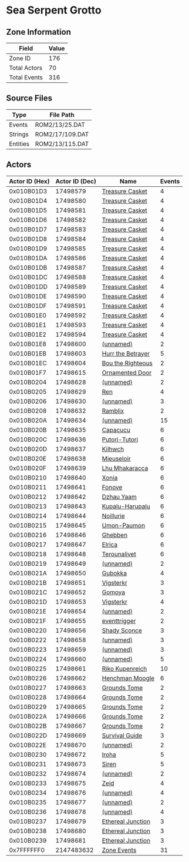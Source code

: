 # Sea Serpent Grotto

## Zone Information

| Field        |   Value |
|--------------|---------|
| Zone ID      |     176 |
| Total Actors |      70 |
| Total Events |     316 |

## Source Files

| Type     | File Path       |
|----------|-----------------|
| Events   | ROM2/13/25.DAT  |
| Strings  | ROM2/17/109.DAT |
| Entities | ROM2/13/115.DAT |

## Actors

| Actor ID (Hex)   |   Actor ID (Dec) | Name                                                           |   Events |
|------------------|------------------|----------------------------------------------------------------|----------|
| 0x010B01D3       |         17498579 | [Treasure Casket](./17498579%20-%20Treasure%20Casket.md)       |        4 |
| 0x010B01D4       |         17498580 | [Treasure Casket](./17498580%20-%20Treasure%20Casket.md)       |        4 |
| 0x010B01D5       |         17498581 | [Treasure Casket](./17498581%20-%20Treasure%20Casket.md)       |        4 |
| 0x010B01D6       |         17498582 | [Treasure Casket](./17498582%20-%20Treasure%20Casket.md)       |        4 |
| 0x010B01D7       |         17498583 | [Treasure Casket](./17498583%20-%20Treasure%20Casket.md)       |        4 |
| 0x010B01D8       |         17498584 | [Treasure Casket](./17498584%20-%20Treasure%20Casket.md)       |        4 |
| 0x010B01D9       |         17498585 | [Treasure Casket](./17498585%20-%20Treasure%20Casket.md)       |        4 |
| 0x010B01DA       |         17498586 | [Treasure Casket](./17498586%20-%20Treasure%20Casket.md)       |        4 |
| 0x010B01DB       |         17498587 | [Treasure Casket](./17498587%20-%20Treasure%20Casket.md)       |        4 |
| 0x010B01DC       |         17498588 | [Treasure Casket](./17498588%20-%20Treasure%20Casket.md)       |        4 |
| 0x010B01DD       |         17498589 | [Treasure Casket](./17498589%20-%20Treasure%20Casket.md)       |        4 |
| 0x010B01DE       |         17498590 | [Treasure Casket](./17498590%20-%20Treasure%20Casket.md)       |        4 |
| 0x010B01DF       |         17498591 | [Treasure Casket](./17498591%20-%20Treasure%20Casket.md)       |        4 |
| 0x010B01E0       |         17498592 | [Treasure Casket](./17498592%20-%20Treasure%20Casket.md)       |        4 |
| 0x010B01E1       |         17498593 | [Treasure Casket](./17498593%20-%20Treasure%20Casket.md)       |        4 |
| 0x010B01E2       |         17498594 | [Treasure Casket](./17498594%20-%20Treasure%20Casket.md)       |        4 |
| 0x010B01E8       |         17498600 | [(unnamed)](./17498600.md)                                     |        2 |
| 0x010B01EB       |         17498603 | [Hurr the Betrayer](./17498603%20-%20Hurr%20the%20Betrayer.md) |        5 |
| 0x010B01EC       |         17498604 | [Bou the Righteous](./17498604%20-%20Bou%20the%20Righteous.md) |        2 |
| 0x010B01F7       |         17498615 | [Ornamented Door](./17498615%20-%20Ornamented%20Door.md)       |        2 |
| 0x010B0204       |         17498628 | [(unnamed)](./17498628.md)                                     |        2 |
| 0x010B0205       |         17498629 | [Ren](./17498629%20-%20Ren.md)                                 |        4 |
| 0x010B0206       |         17498630 | [(unnamed)](./17498630.md)                                     |        3 |
| 0x010B0208       |         17498632 | [Ramblix](./17498632%20-%20Ramblix.md)                         |        2 |
| 0x010B020A       |         17498634 | [(unnamed)](./17498634.md)                                     |       15 |
| 0x010B020B       |         17498635 | [Capacucu](./17498635%20-%20Capacucu.md)                       |        6 |
| 0x010B020C       |         17498636 | [Putori-Tutori](./17498636%20-%20Putori-Tutori.md)             |        6 |
| 0x010B020D       |         17498637 | [Kilhwch](./17498637%20-%20Kilhwch.md)                         |        6 |
| 0x010B020E       |         17498638 | [Mieuseloir](./17498638%20-%20Mieuseloir.md)                   |        6 |
| 0x010B020F       |         17498639 | [Lhu Mhakaracca](./17498639%20-%20Lhu%20Mhakaracca.md)         |        6 |
| 0x010B0210       |         17498640 | [Xonia](./17498640%20-%20Xonia.md)                             |        6 |
| 0x010B0211       |         17498641 | [Fonove](./17498641%20-%20Fonove.md)                           |        6 |
| 0x010B0212       |         17498642 | [Dzhau Yaam](./17498642%20-%20Dzhau%20Yaam.md)                 |        6 |
| 0x010B0213       |         17498643 | [Kupalu-Harupalu](./17498643%20-%20Kupalu-Harupalu.md)         |        6 |
| 0x010B0214       |         17498644 | [Noillurie](./17498644%20-%20Noillurie.md)                     |        6 |
| 0x010B0215       |         17498645 | [Umon-Paumon](./17498645%20-%20Umon-Paumon.md)                 |        6 |
| 0x010B0216       |         17498646 | [Ghebben](./17498646%20-%20Ghebben.md)                         |        6 |
| 0x010B0217       |         17498647 | [Elrica](./17498647%20-%20Elrica.md)                           |        6 |
| 0x010B0218       |         17498648 | [Terounalivet](./17498648%20-%20Terounalivet.md)               |        6 |
| 0x010B0219       |         17498649 | [(unnamed)](./17498649.md)                                     |        2 |
| 0x010B021A       |         17498650 | [Gubokka](./17498650%20-%20Gubokka.md)                         |        4 |
| 0x010B021B       |         17498651 | [Vigsterkr](./17498651%20-%20Vigsterkr.md)                     |        3 |
| 0x010B021C       |         17498652 | [Gomoya](./17498652%20-%20Gomoya.md)                           |        3 |
| 0x010B021D       |         17498653 | [Vigsterkr](./17498653%20-%20Vigsterkr.md)                     |        4 |
| 0x010B021E       |         17498654 | [(unnamed)](./17498654.md)                                     |        2 |
| 0x010B021F       |         17498655 | [eventtrigger](./17498655%20-%20eventtrigger.md)               |        2 |
| 0x010B0220       |         17498656 | [Shady Sconce](./17498656%20-%20Shady%20Sconce.md)             |        3 |
| 0x010B0222       |         17498658 | [(unnamed)](./17498658.md)                                     |        3 |
| 0x010B0223       |         17498659 | [(unnamed)](./17498659.md)                                     |        3 |
| 0x010B0224       |         17498660 | [(unnamed)](./17498660.md)                                     |        5 |
| 0x010B0225       |         17498661 | [Riko Kupenreich](./17498661%20-%20Riko%20Kupenreich.md)       |       10 |
| 0x010B0226       |         17498662 | [Henchman Moogle](./17498662%20-%20Henchman%20Moogle.md)       |        6 |
| 0x010B0227       |         17498663 | [Grounds Tome](./17498663%20-%20Grounds%20Tome.md)             |        2 |
| 0x010B0228       |         17498664 | [Grounds Tome](./17498664%20-%20Grounds%20Tome.md)             |        2 |
| 0x010B0229       |         17498665 | [Grounds Tome](./17498665%20-%20Grounds%20Tome.md)             |        2 |
| 0x010B022A       |         17498666 | [Grounds Tome](./17498666%20-%20Grounds%20Tome.md)             |        2 |
| 0x010B022B       |         17498667 | [Grounds Tome](./17498667%20-%20Grounds%20Tome.md)             |        2 |
| 0x010B022D       |         17498669 | [Survival Guide](./17498669%20-%20Survival%20Guide.md)         |        3 |
| 0x010B022E       |         17498670 | [(unnamed)](./17498670.md)                                     |        2 |
| 0x010B0230       |         17498672 | [Iroha](./17498672%20-%20Iroha.md)                             |        5 |
| 0x010B0231       |         17498673 | [Siren](./17498673%20-%20Siren.md)                             |        5 |
| 0x010B0232       |         17498674 | [(unnamed)](./17498674.md)                                     |        2 |
| 0x010B0233       |         17498675 | [Zeid](./17498675%20-%20Zeid.md)                               |        4 |
| 0x010B0234       |         17498676 | [(unnamed)](./17498676.md)                                     |        4 |
| 0x010B0235       |         17498677 | [(unnamed)](./17498677.md)                                     |        2 |
| 0x010B0236       |         17498678 | [(unnamed)](./17498678.md)                                     |        4 |
| 0x010B0237       |         17498679 | [Ethereal Junction](./17498679%20-%20Ethereal%20Junction.md)   |        3 |
| 0x010B0238       |         17498680 | [Ethereal Junction](./17498680%20-%20Ethereal%20Junction.md)   |        3 |
| 0x010B0239       |         17498681 | [Ethereal Junction](./17498681%20-%20Ethereal%20Junction.md)   |        3 |
| 0x7FFFFFF0       |       2147483632 | [Zone Events](./Zone%20Events.md)                              |       31 |